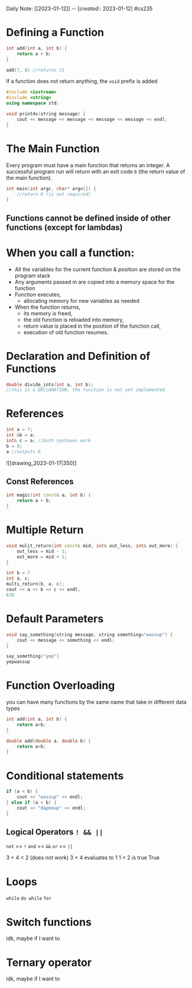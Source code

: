 Daily Note: [[2023-01-12]] -- [*created*:: 2023-01-12] #cs235 

# Defining a Function

```cpp
int add(int a, int b) {
	return a + b;
}

add(7, 8) //returns 15
```
If a function does not return anything, the `void` prefix is added
```cpp
#include <iostream>
#include <string>
using namespace std;

void print4x(string message) {
	cout << message << message << message << message << endl;
}
```

# The Main Function
Every program must have a main function that returns an integer. A successful program run will return with an exit code `0` (the return value of the main function).
```cpp
int main(int argc, char* argv[]) {
	//return 0 (is not required)
}
```

## Functions cannot be defined inside of other functions (except for lambdas)

# When you call a function:
- All the variables for the current function & position are stored on the program stack
- Any arguments passed in are copied into a memory space for the function
- Function executes,
	- allocating memory for new variables as needed
- When the function returns, 
	- its memory is freed, 
	- the old function is reloaded into memory, 
	- return value is placed in the position of the function call, 
	- execution of old function resumes.

# Declaration and Definition of Functions

```cpp
double divide_ints(int a, int b);
//this is a DECLARATION, the function is not yet implemented
```

# References

```cpp
int a = 7;
int &b = a;
int& c = a; //both syntaxes work
b = 8;
a //outputs 8
```
![[drawing_2023-01-17|350]]

## Const References
```cpp
int magic(int const& a, int b) {
	return a + b;
}
```

# Multiple Return

```cpp
void mulit_return(int const& mid, int& out_less, int& out_more) {
	out_less = mid - 1;
	out_more = mid + 1;
}

int b = 7
int a, c;
multi_return(b, a, c);
cout << a << b << c << endl;
678
```

# Default Parameters

```cpp
void say_something(string message, string something="wassup") {
	cout << message << something << endl;
}

say_something("yep")
yepwassup
```

# Function Overloading
you can have many functions by the same name that take in different data types
```cpp
int add(int a, int b) {
	return a+b;
}

double add(double a, double b) {
	return a+b;
}
```

# Conditional statements

```cpp
if (a < b) {
	cout << "wassup" << endl;
} else if (a > b) {
	cout << "dapmeup" << endl;
}
```

## Logical Operators `! && ||`
`not` == `!`
`and` == `&&`
`or` == `||`

3 < 4 < 2 (does not work)
3 < 4 evaluates to 1
1 < 2 is true
True

# Loops
`while`
`do while`
`for`

# Switch functions
idk, maybe if I want to

# Ternary operator
idk, maybe if I want to